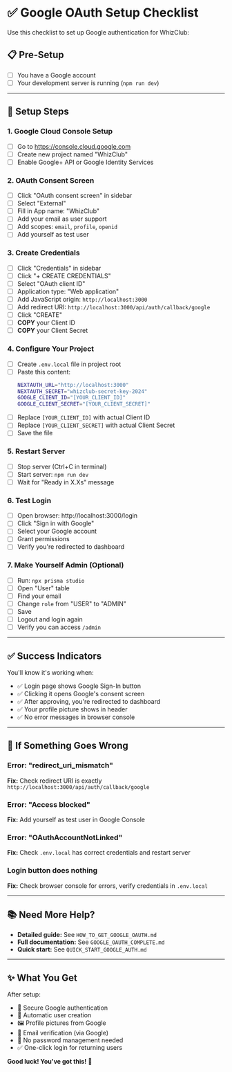 # ✅ Google OAuth Setup Checklist

Use this checklist to set up Google authentication for WhizClub:

## 📋 Pre-Setup
- [ ] You have a Google account
- [ ] Your development server is running (`npm run dev`)

---

## 🔧 Setup Steps

### 1. Google Cloud Console Setup
- [ ] Go to https://console.cloud.google.com
- [ ] Create new project named "WhizClub"
- [ ] Enable Google+ API or Google Identity Services

### 2. OAuth Consent Screen
- [ ] Click "OAuth consent screen" in sidebar
- [ ] Select "External"
- [ ] Fill in App name: "WhizClub"
- [ ] Add your email as user support
- [ ] Add scopes: `email`, `profile`, `openid`
- [ ] Add yourself as test user

### 3. Create Credentials
- [ ] Click "Credentials" in sidebar
- [ ] Click "+ CREATE CREDENTIALS"
- [ ] Select "OAuth client ID"
- [ ] Application type: "Web application"
- [ ] Add JavaScript origin: `http://localhost:3000`
- [ ] Add redirect URI: `http://localhost:3000/api/auth/callback/google`
- [ ] Click "CREATE"
- [ ] **COPY** your Client ID
- [ ] **COPY** your Client Secret

### 4. Configure Your Project
- [ ] Create `.env.local` file in project root
- [ ] Paste this content:
  ```bash
  NEXTAUTH_URL="http://localhost:3000"
  NEXTAUTH_SECRET="whizclub-secret-key-2024"
  GOOGLE_CLIENT_ID="[YOUR_CLIENT_ID]"
  GOOGLE_CLIENT_SECRET="[YOUR_CLIENT_SECRET]"
  ```
- [ ] Replace `[YOUR_CLIENT_ID]` with actual Client ID
- [ ] Replace `[YOUR_CLIENT_SECRET]` with actual Client Secret
- [ ] Save the file

### 5. Restart Server
- [ ] Stop server (Ctrl+C in terminal)
- [ ] Start server: `npm run dev`
- [ ] Wait for "Ready in X.Xs" message

### 6. Test Login
- [ ] Open browser: http://localhost:3000/login
- [ ] Click "Sign in with Google"
- [ ] Select your Google account
- [ ] Grant permissions
- [ ] Verify you're redirected to dashboard

### 7. Make Yourself Admin (Optional)
- [ ] Run: `npx prisma studio`
- [ ] Open "User" table
- [ ] Find your email
- [ ] Change `role` from "USER" to "ADMIN"
- [ ] Save
- [ ] Logout and login again
- [ ] Verify you can access `/admin`

---

## ✅ Success Indicators

You'll know it's working when:
- ✅ Login page shows Google Sign-In button
- ✅ Clicking it opens Google's consent screen
- ✅ After approving, you're redirected to dashboard
- ✅ Your profile picture shows in header
- ✅ No error messages in browser console

---

## 🚨 If Something Goes Wrong

### Error: "redirect_uri_mismatch"
**Fix:** Check redirect URI is exactly `http://localhost:3000/api/auth/callback/google`

### Error: "Access blocked"
**Fix:** Add yourself as test user in Google Console

### Error: "OAuthAccountNotLinked"
**Fix:** Check `.env.local` has correct credentials and restart server

### Login button does nothing
**Fix:** Check browser console for errors, verify credentials in `.env.local`

---

## 📚 Need More Help?

- **Detailed guide:** See `HOW_TO_GET_GOOGLE_OAUTH.md`
- **Full documentation:** See `GOOGLE_OAUTH_COMPLETE.md`
- **Quick start:** See `QUICK_START_GOOGLE_AUTH.md`

---

## ✨ What You Get

After setup:
- 🔐 Secure Google authentication
- 👤 Automatic user creation
- 🖼️ Profile pictures from Google
- 📧 Email verification (via Google)
- 🚀 No password management needed
- ✅ One-click login for returning users

**Good luck! You've got this!** 🎉

